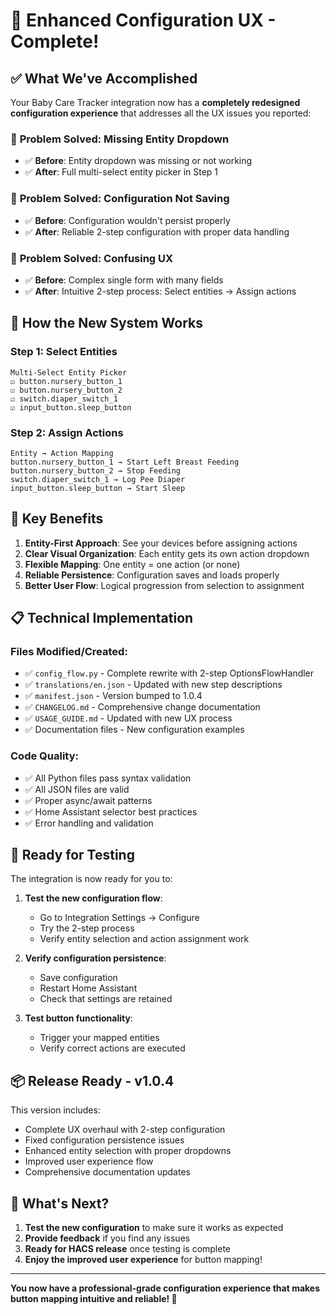 # 🎉 Enhanced Configuration UX - Complete!

## ✅ What We've Accomplished

Your Baby Care Tracker integration now has a **completely redesigned configuration experience** that addresses all the UX issues you reported:

### 🔧 **Problem Solved: Missing Entity Dropdown**
- ✅ **Before**: Entity dropdown was missing or not working
- ✅ **After**: Full multi-select entity picker in Step 1

### 🔧 **Problem Solved: Configuration Not Saving**  
- ✅ **Before**: Configuration wouldn't persist properly
- ✅ **After**: Reliable 2-step configuration with proper data handling

### 🔧 **Problem Solved: Confusing UX**
- ✅ **Before**: Complex single form with many fields
- ✅ **After**: Intuitive 2-step process: Select entities → Assign actions

## 🚀 **How the New System Works**

### **Step 1: Select Entities**
```
Multi-Select Entity Picker
☑️ button.nursery_button_1
☑️ button.nursery_button_2  
☑️ switch.diaper_switch_1
☑️ input_button.sleep_button
```

### **Step 2: Assign Actions**
```
Entity → Action Mapping
button.nursery_button_1 → Start Left Breast Feeding
button.nursery_button_2 → Stop Feeding
switch.diaper_switch_1 → Log Pee Diaper
input_button.sleep_button → Start Sleep
```

## 🎯 **Key Benefits**

1. **Entity-First Approach**: See your devices before assigning actions
2. **Clear Visual Organization**: Each entity gets its own action dropdown
3. **Flexible Mapping**: One entity = one action (or none)
4. **Reliable Persistence**: Configuration saves and loads properly
5. **Better User Flow**: Logical progression from selection to assignment

## 📋 **Technical Implementation**

### **Files Modified/Created:**
- ✅ `config_flow.py` - Complete rewrite with 2-step OptionsFlowHandler
- ✅ `translations/en.json` - Updated with new step descriptions
- ✅ `manifest.json` - Version bumped to 1.0.4
- ✅ `CHANGELOG.md` - Comprehensive change documentation
- ✅ `USAGE_GUIDE.md` - Updated with new UX process
- ✅ Documentation files - New configuration examples

### **Code Quality:**
- ✅ All Python files pass syntax validation
- ✅ All JSON files are valid
- ✅ Proper async/await patterns
- ✅ Home Assistant selector best practices
- ✅ Error handling and validation

## 🔄 **Ready for Testing**

The integration is now ready for you to:

1. **Test the new configuration flow**:
   - Go to Integration Settings → Configure
   - Try the 2-step process
   - Verify entity selection and action assignment work

2. **Verify configuration persistence**:
   - Save configuration
   - Restart Home Assistant
   - Check that settings are retained

3. **Test button functionality**:
   - Trigger your mapped entities
   - Verify correct actions are executed

## 📦 **Release Ready - v1.0.4**

This version includes:
- Complete UX overhaul with 2-step configuration
- Fixed configuration persistence issues  
- Enhanced entity selection with proper dropdowns
- Improved user experience flow
- Comprehensive documentation updates

## 🎊 **What's Next?**

1. **Test the new configuration** to make sure it works as expected
2. **Provide feedback** if you find any issues
3. **Ready for HACS release** once testing is complete
4. **Enjoy the improved user experience** for button mapping!

---

**You now have a professional-grade configuration experience that makes button mapping intuitive and reliable! 🎉**
